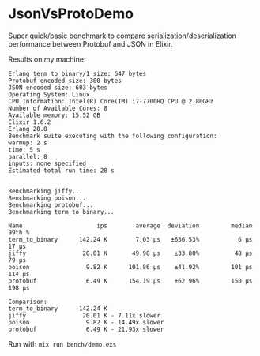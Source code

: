 # JsonVsProtoDemo
Super quick/basic benchmark to compare serialization/deserialization performance between Protobuf and JSON in Elixir.

Results on my machine:
```
Erlang term_to_binary/1 size: 647 bytes
Protobuf encoded size: 300 bytes
JSON encoded size: 603 bytes
Operating System: Linux
CPU Information: Intel(R) Core(TM) i7-7700HQ CPU @ 2.80GHz
Number of Available Cores: 8
Available memory: 15.52 GB
Elixir 1.6.2
Erlang 20.0
Benchmark suite executing with the following configuration:
warmup: 2 s
time: 5 s
parallel: 8
inputs: none specified
Estimated total run time: 28 s


Benchmarking jiffy...
Benchmarking poison...
Benchmarking protobuf...
Benchmarking term_to_binary...

Name                     ips        average  deviation         median         99th %
term_to_binary      142.24 K        7.03 μs   ±636.53%           6 μs          17 μs
jiffy                20.01 K       49.98 μs    ±33.80%          48 μs          79 μs
poison                9.82 K      101.86 μs    ±41.92%         101 μs         114 μs
protobuf              6.49 K      154.19 μs    ±62.96%         150 μs         198 μs

Comparison: 
term_to_binary      142.24 K
jiffy                20.01 K - 7.11x slower
poison                9.82 K - 14.49x slower
protobuf              6.49 K - 21.93x slower

```


Run with `mix run bench/demo.exs`
